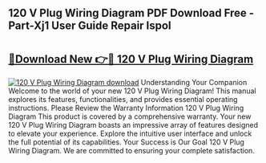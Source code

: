 ## 120 V Plug Wiring Diagram PDF Download Free - Part-Xj1 User Guide Repair IspoI

# <h2><a href="http://dfkyfa.blite.top/?on=120+V+Plug+Wiring+Diagram">🔗Download New 👉🔴 120 V Plug Wiring Diagram</a></h2>

[![120 V Plug Wiring Diagram download](https://i.imgur.com/lujVjoI.png)](http://dfkyfa.blite.top/?on=120+V+Plug+Wiring+Diagram)
Understanding Your Companion Welcome to the world of your new 120 V Plug Wiring Diagram! This manual explores its features, functionalities, and provides essential operating instructions. Please Review the Warranty Information 120 V Plug Wiring Diagram This product is covered by a comprehensive warranty. Your new 120 V Plug Wiring Diagram boasts an impressive array of features designed to elevate your experience. Explore the intuitive user interface and unlock the full potential of its capabilities. Your Success is Our Goal 120 V Plug Wiring Diagram. We are committed to ensuring your complete satisfaction.
